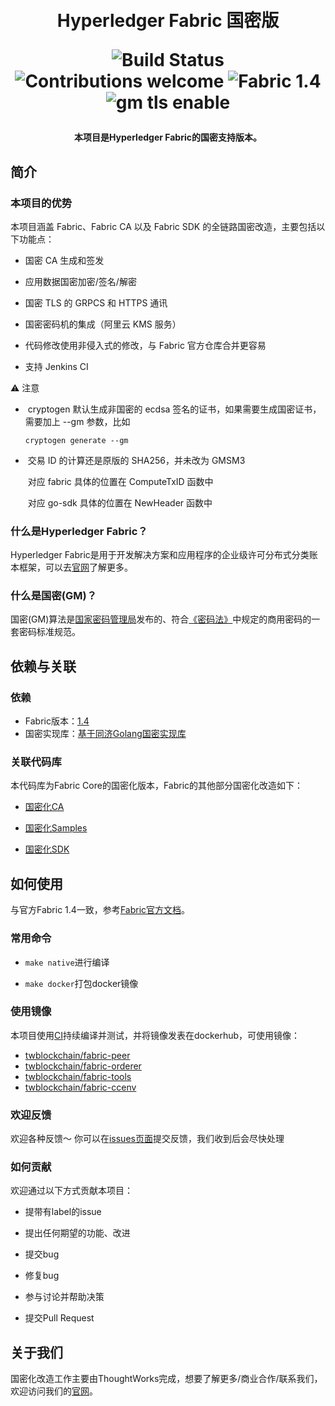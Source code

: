 <h1 align="center">
  <br>
  Hyperledger Fabric 国密版
  <br>
  <p align="center">
    <a herf="https://ci.blockchain.thoughtworks.cn/blue/organizations/jenkins/fabric-gm%2Ffabric-core/activity/">
      <img src="https://ci.blockchain.thoughtworks.cn/buildStatus/icon?job=fabric-gm%2Ffabric-core" alt="Build Status">
    </a>
    <img src="https://img.shields.io/badge/contributions-welcome-orange.svg" alt="Contributions welcome">
    <img src="https://img.shields.io/badge/Fabric-1.4-blue" alt="Fabric 1.4">
    <img src="https://img.shields.io/badge/GM-enable-green" alt="gm tls enable">
  </p>
</h1>
<h4 align="center">本项目是Hyperledger Fabric的国密支持版本。</h4>

## 简介

### 本项目的优势
本项目涵盖 Fabric、Fabric CA 以及 Fabric SDK 的全链路国密改造，主要包括以下功能点：
* 国密 CA 生成和签发

* 应用数据国密加密/签名/解密

* 国密 TLS 的 GRPCS 和 HTTPS 通讯

* 国密密码机的集成（阿里云 KMS 服务）

* 代码修改使用非侵入式的修改，与 Fabric 官方仓库合并更容易

* 支持 Jenkins CI

  

⚠️ 注意

- ​	cryptogen 默认生成非国密的 ecdsa 签名的证书，如果需要生成国密证书，需要加上 --gm 参数，比如

   	`cryptogen generate --gm`

  

- ​	交易 ID 的计算还是原版的 SHA256，并未改为 GMSM3

  ​	对应 fabric 具体的位置在 ComputeTxID 函数中

  ​	对应 go-sdk 具体的位置在 NewHeader 函数中	

  

### 什么是Hyperledger Fabric？

Hyperledger Fabric是用于开发解决方案和应用程序的企业级许可分布式分类账本框架，可以去[官网](https://www.hyperledger.org/use/fabric)了解更多。



### 什么是国密(GM)？
国密(GM)算法是[国家密码管理局](https://www.oscca.gov.cn/)发布的、符合[《密码法》](http://www.npc.gov.cn/npc/c30834/201910/6f7be7dd5ae5459a8de8baf36296bc74.shtml)中规定的商用密码的一套密码标准规范。



## 依赖与关联

### 依赖
* Fabric版本：[1.4](https://github.com/hyperledger/fabric/tree/release-1.4)
* 国密实现库：[基于同济Golang国密实现库](https://github.com/Hyperledger-TWGC/tjfoc-gm)

### 关联代码库
本代码库为Fabric Core的国密化版本，Fabric的其他部分国密化改造如下：
* [国密化CA](https://github.com/tw-bc-group/fabric-ca)

* [国密化Samples](https://github.com/tw-bc-group/fabric-samples)

* [国密化SDK](https://github.com/tw-bc-group/fabric-sdk-go)

  

## 如何使用
与官方Fabric 1.4一致，参考[Fabric官方文档](https://wiki.hyperledger.org/display/fabric)。



### 常用命令
* `make native`进行编译

* `make docker`打包docker镜像

### 使用镜像

本项目使用[CI](https://ci.blockchain.thoughtworks.cn/blue/organizations/jenkins/fabric-gm%2Ffabric-core/activity/)持续编译并测试，并将镜像发表在dockerhub，可使用镜像：

* [twblockchain/fabric-peer](https://hub.docker.com/r/twblockchain/fabric-peer)
* [twblockchain/fabric-orderer](https://hub.docker.com/r/twblockchain/fabric-orderer)
* [twblockchain/fabric-tools](https://hub.docker.com/r/twblockchain/fabric-tools)
* [twblockchain/fabric-ccenv](https://hub.docker.com/r/twblockchain/fabric-ccenv)


### 欢迎反馈
欢迎各种反馈～ 你可以在[issues页面](https://github.com/tw-bc-group/fabric/issues)提交反馈，我们收到后会尽快处理



### 如何贡献
欢迎通过以下方式贡献本项目：

* 提带有label的issue

* 提出任何期望的功能、改进

* 提交bug

* 修复bug

* 参与讨论并帮助决策

* 提交Pull Request

  

## 关于我们
国密化改造工作主要由ThoughtWorks完成，想要了解更多/商业合作/联系我们，欢迎访问我们的[官网](https://blockchain.thoughtworks.cn/)。
